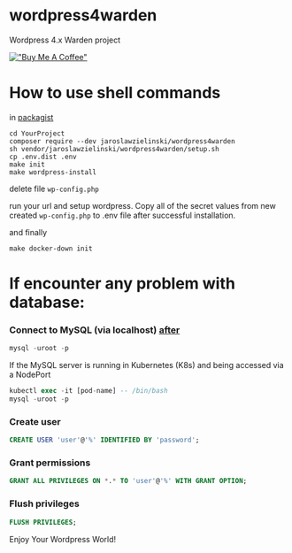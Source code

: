 # wordpress4warden
Wordpress 4.x Warden project

[!["Buy Me A Coffee"](https://www.buymeacoffee.com/assets/img/custom_images/orange_img.png)](https://www.buymeacoffee.com/jaroslawzielinski)

# How to use shell commands
in [packagist](https://packagist.org/packages/jaroslawzielinski/wordpress4warden)
```ssh
cd YourProject
composer require --dev jaroslawzielinski/wordpress4warden
sh vendor/jaroslawzielinski/wordpress4warden/setup.sh
cp .env.dist .env
make init
make wordpress-install
```
delete file `wp-config.php`

run your url and setup wordpress. Copy all of the secret values from new created `wp-config.php` to .env file after successful installation. 

and finally
```ssh
make docker-down init
```

# If encounter any problem with database:

### Connect to MySQL (via localhost) [after](https://stackoverflow.com/questions/1559955/host-xxx-xx-xxx-xxx-is-not-allowed-to-connect-to-this-mysql-server#answer-22605418)

```sql
mysql -uroot -p
```
If the MySQL server is running in Kubernetes (K8s) and being accessed via a NodePort

```sql
kubectl exec -it [pod-name] -- /bin/bash
mysql -uroot -p
```

### Create user
```sql
CREATE USER 'user'@'%' IDENTIFIED BY 'password';
```

### Grant permissions
```sql
GRANT ALL PRIVILEGES ON *.* TO 'user'@'%' WITH GRANT OPTION;
```

### Flush privileges
```sql
FLUSH PRIVILEGES;
```

Enjoy Your Wordpress World!
